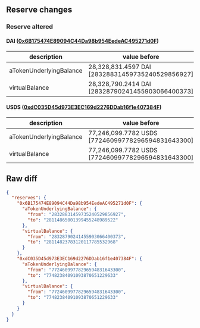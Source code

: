 ## Reserve changes

### Reserve altered

#### DAI ([0x6B175474E89094C44Da98b954EedeAC495271d0F](https://etherscan.io/address/0x6B175474E89094C44Da98b954EedeAC495271d0F))

| description | value before | value after |
| --- | --- | --- |
| aTokenUnderlyingBalance | 28,328,831.4597 DAI [28328831459735240529856927] | 28,114,865.0013 DAI [28114865001399455248989522] |
| virtualBalance | 28,328,790.2414 DAI [28328790241455903066400373] | 28,114,823.7831 DAI [28114823783120117785532968] |


#### USDS ([0xdC035D45d973E3EC169d2276DDab16f1e407384F](https://etherscan.io/address/0xdC035D45d973E3EC169d2276DDab16f1e407384F))

| description | value before | value after |
| --- | --- | --- |
| aTokenUnderlyingBalance | 77,246,099.7782 USDS [77246099778296594831643300] | 77,482,384.0910 USDS [77482384091093870651229633] |
| virtualBalance | 77,246,099.7782 USDS [77246099778296594831643300] | 77,482,384.0910 USDS [77482384091093870651229633] |


## Raw diff

```json
{
  "reserves": {
    "0x6B175474E89094C44Da98b954EedeAC495271d0F": {
      "aTokenUnderlyingBalance": {
        "from": "28328831459735240529856927",
        "to": "28114865001399455248989522"
      },
      "virtualBalance": {
        "from": "28328790241455903066400373",
        "to": "28114823783120117785532968"
      }
    },
    "0xdC035D45d973E3EC169d2276DDab16f1e407384F": {
      "aTokenUnderlyingBalance": {
        "from": "77246099778296594831643300",
        "to": "77482384091093870651229633"
      },
      "virtualBalance": {
        "from": "77246099778296594831643300",
        "to": "77482384091093870651229633"
      }
    }
  }
}
```
